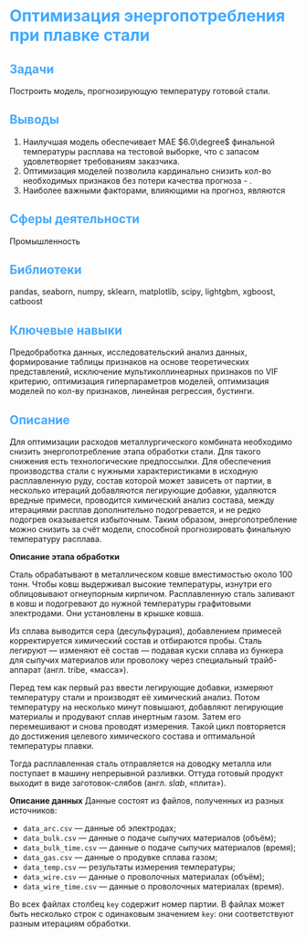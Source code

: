 # <font color='#42AAFF'>Оптимизация энергопотребления при плавке стали</font>

## <font color='#42AAFF'>Задачи</font>
Построить модель, прогнозирующую температуру готовой стали.
## <font color='#42AAFF'>Выводы</font>
1. Наилучшая модель обеспечивает MAE $6.0\degree$ финальной температуры расплава на тестовой выборке, что с запасом удовлетворяет требованиям заказчика.
2. Оптимизация моделей позволила кардинально снизить кол-во необходимых признаков без потери качества прогноза - .
3. Наиболее важными факторами, влияющими на прогноз, являются
## <font color='#42AAFF'>Сферы деятельности</font>
Промышленность
## <font color='#42AAFF'>Библиотеки</font>
pandas, seaborn, numpy, sklearn, matplotlib, scipy, lightgbm, xgboost, catboost
## <font color='#42AAFF'>Ключевые навыки</font>
Предобработка данных, исследовательский анализ данных, формирование таблицы признаков на основе теоретических представлений, исключение мультиколлинеарных признаков по VIF критерию, оптимизация гиперпараметров моделей, оптимизация моделей по кол-ву признаков, линейная регрессия, бустинги.
## <font color='#42AAFF'>Описание</font>
Для оптимизации расходов металлургического комбината необходимо снизить энергопотребление этапа обработки стали. Для такого снижения есть технологические предпоссылки. Для обеспечения производства стали с нужными характеристиками в исходную расплавленную руду, состав которой может зависеть от партии, в несколько итераций добавляются легирующие добавки, удаляются вредные примеси, проводится химический анализ состава, между итерациями расплав дополнительно подогревается, и не редко подогрев оказывается избыточным. Таким образом, энергопотребление можно снизить за счёт модели, способной прогнозировать финальную температуру расплава.

<b>Описание этапа обработки</b>

Сталь обрабатывают в металлическом ковше вместимостью около 100 тонн. Чтобы ковш выдерживал высокие температуры, изнутри его облицовывают огнеупорным кирпичом. Расплавленную сталь заливают в ковш и подогревают до нужной температуры графитовыми электродами. Они установлены в крышке ковша. 

Из сплава выводится сера (десульфурация), добавлением примесей корректируется химический состав и отбираются пробы. Сталь легируют — изменяют её состав — подавая куски сплава из бункера для сыпучих материалов или проволоку через специальный трайб-аппарат (англ. tribe, «масса»).

Перед тем как первый раз ввести легирующие добавки, измеряют температуру стали и производят её химический анализ. Потом температуру на несколько минут повышают, добавляют легирующие материалы и продувают сплав инертным газом. Затем его перемешивают и снова проводят измерения. Такой цикл повторяется до достижения целевого химического состава и оптимальной температуры плавки.

Тогда расплавленная сталь отправляется на доводку металла или поступает в машину непрерывной разливки. Оттуда готовый продукт выходит в виде заготовок-слябов (англ. *slab*, «плита»).

<b>Описание данных</b>
Данные состоят из файлов, полученных из разных источников:

- `data_arc.csv` — данные об электродах;
- `data_bulk.csv` — данные о подаче сыпучих материалов (объём);
- `data_bulk_time.csv` *—* данные о подаче сыпучих материалов (время);
- `data_gas.csv` — данные о продувке сплава газом;
- `data_temp.csv` — результаты измерения температуры;
- `data_wire.csv` — данные о проволочных материалах (объём);
- `data_wire_time.csv` — данные о проволочных материалах (время).

Во всех файлах столбец `key` содержит номер партии. В файлах может быть несколько строк с одинаковым значением `key`: они соответствуют разным итерациям обработки.